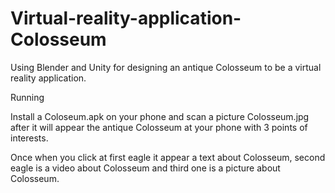 # Virtual-reality-application-Colosseum

Using Blender and Unity for designing an antique Colosseum to be a virtual reality application.


Running

Install a Coloseum.apk on your phone and scan a picture Colosseum.jpg after it will appear the antique Colosseum at your phone with 3 points of interests.

Once when you click at first eagle it appear a text about Colosseum, second eagle is a video about Colosseum and third one is a picture about Colosseum.
